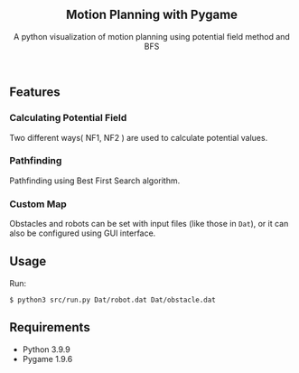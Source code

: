<div align="center">

  <h2 align="center">Motion Planning with Pygame</h2>

  <p align="center">
    A python visualization of motion planning using potential field method and BFS
  </p>
</div>
<br />

## Features

### Calculating Potential Field
Two different ways( NF1, NF2 ) are used to calculate potential values.

### Pathfinding
Pathfinding using Best First Search algorithm.

### Custom Map
Obstacles and robots can be set with input files (like those in `Dat`), or it can also be configured using GUI interface.

## Usage
Run:
```console
$ python3 src/run.py Dat/robot.dat Dat/obstacle.dat 
```
## Requirements
* Python 3.9.9
* Pygame 1.9.6